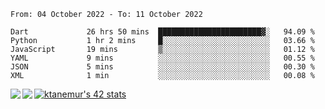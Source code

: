 <!--START_SECTION:waka-->

```text
From: 04 October 2022 - To: 11 October 2022

Dart             26 hrs 50 mins  ███████████████████████▓░   94.09 %
Python           1 hr 2 mins     █░░░░░░░░░░░░░░░░░░░░░░░░   03.66 %
JavaScript       19 mins         ▒░░░░░░░░░░░░░░░░░░░░░░░░   01.12 %
YAML             9 mins          ░░░░░░░░░░░░░░░░░░░░░░░░░   00.55 %
JSON             5 mins          ░░░░░░░░░░░░░░░░░░░░░░░░░   00.30 %
XML              1 min           ░░░░░░░░░░░░░░░░░░░░░░░░░   00.08 %
```

<!--END_SECTION:waka-->
<a href="https://github.com/anuraghazra/github-readme-stats">
  <img align="left" src="https://github-readme-stats.vercel.app/api?username=Tanesan&count_private=true&show_icons=true" />
<img align="left" src="https://github-readme-stats.vercel.app/api/top-langs/?username=Tanesan" />
</a>

[![ktanemur's 42 stats](https://badge42.vercel.app/api/v2/cl1wslf6s002109l771rng2w8/stats?cursusId=21&coalitionId=62)](https://github.com/JaeSeoKim/badge42)
